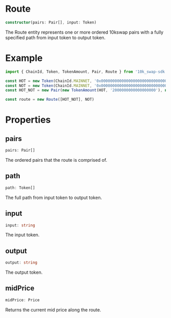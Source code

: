 # Route

```typescript
constructor(pairs: Pair[], input: Token)
```

The Route entity represents one or more ordered 10kswap pairs with a fully specified path from input token to output token.

# Example

```typescript
import { ChainId, Token, TokenAmount, Pair, Route } from '10k_swap-sdk'

const HOT = new Token(ChainId.MAINNET, '0x0000000000000000000000000000000000000000000000000000000000000001', 18, 'HOT', 'Caffeine')
const NOT = new Token(ChainId.MAINNET, '0x0000000000000000000000000000000000000000000000000000000000000002', 18, 'NOT', 'Caffeine')
const HOT_NOT = new Pair(new TokenAmount(HOT, '2000000000000000000'), new TokenAmount(NOT, '1000000000000000000'))

const route = new Route([HOT_NOT], NOT)
```

# Properties

## pairs

```typescript
pairs: Pair[]
```

The ordered pairs that the route is comprised of.

## path

```typescript
path: Token[]
```

The full path from input token to output token.

## input

```typescript
input: string
```

The input token.

## output

```typescript
output: string
```

The output token.

## midPrice

```typescript
midPrice: Price
```

Returns the current mid price along the route.

